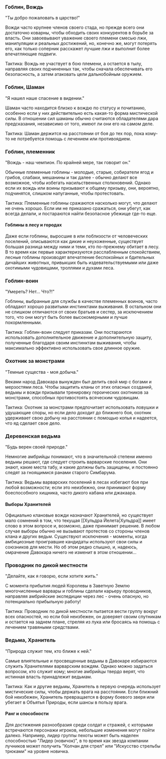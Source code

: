 ### Гоблин, Вождь

"Ты добро пожаловать в царство!"

Вожди часто крупнее членов своего стада, но прежде всего они достаточно коварны, чтобы обходить своих конкурентов в борьбе за власть. Они завоевывают уважение своего племени смесью лжи, манипуляции и реальных достижений, но, конечно же, могут потерять его, как только соперник расскажет лучшие лжи и выполнит более впечатляющие подвиги.

Тактика: Вождь не участвует в бою племени, а остается в тылу, направляя своих подчиненных так, чтобы сначала обеспечивать его безопасность, а затем атаковать цели дальнобойным оружием.

### Гоблин, Шаман

"Я нашел наше спасение в видении."

Шаман часто находится близко к вождю по статусу и почитанию, особенно если у них действительно есть какая-то форма мистической силы. В отношении сил шаманы обычно считаются обладателями дара предсказания, независимо от того, имеют ли они его на самом деле.

Тактика: Шаман держится на расстоянии от боя до тех пор, пока кому-то не потребуется помощь с лечением или противоядием.

### Гоблин, племенник

"Вождь - наш чемпион. По крайней мере, так говорит он."

Обычные племенные гоблины - молодые, старые, собиратели ягод и грибов, слабаки, мешанины и так далее - обычно делают все возможное, чтобы избегать насильственных столкновений. Однако если их вождь или воины призывают к общему призыву, они, вероятно, подчинятся, слишком напуганные, чтобы протестовать.

Тактика: Племенные гоблины сражаются насколько могут, что делают не очень хорошо. Если им не приказано сражаться, они убегут, как всегда делали, и постараются найти безопасное убежище где-то еще.

#### Гоблины в лесу и городах

Даже если гоблины, выросшие в или поблизости от человеческих поселений, описываются как дикие и неухоженные, существует большая разница между ними и теми, кто по-прежнему обитает в лесу. В то время как первые характеризуются расслабленным спокойствием, лесные гоблины производят впечатление беспокойных и бдительных дичайших животных, привыкших быть издевательствуемыми или даже охотимыми чудовищами, троллями и духами леса.

### Гоблин-воин

"Умереть? Нет... Что?!"

Гоблины, выбранные для службы в качестве племенных воинов, часто обладают хорошо развитыми инстинктами выживания. В остальном они не слишком отличаются от своих братьев и сестер, за исключением того, что они могут быть более высокомерными и лучше покормленными.

Тактика: Гоблин-воин следует приказам. Они постараются использовать дополнительное движение и дополнительную защиту, полученные благодаря своим инстинктам выживания, чтобы максимально эффективно использовать свое длинное оружие.

### Охотник за монстрами

"Темные существа - моя добыча."

Веками народ Давокара вынужден был делить свой мир с богами и мерзостями леса. Чтобы защитить кланы от этих опасных созданий, ведьмы и вожди призывали тренировку героических охотников за монстрами, способных противостоять всяческим чудовищам.

Тактика: Охотник за монстрами предпочитает использовать ловушки и удушающие споры, но если дело доходит до ближнего боя, охотник удерживает свою добычу на расстоянии с помощью копья и надеется, что яд сделает свое дело.

### Деревенская ведьма

"Будь верен своей природе."

Немногие амбрийцы понимают, что в значительной степени именно ведьмы решают, где следует строить варварские поселения. Они знают, какие места табу, и какие должны быть защищены, и постоянно следят за гноящимися ранами старого Симбарума.

Тактика: Ведьмы варварских поселений в лесах избегают боя при любой возможности; если это неизбежно, они принимают форму боеспособного хищника, часто дикого кабана или джакаара.

#### Выборы Хранителей

Официально клановые вожди назначают Хранителей, но существует мало сомнений в том, что текущая [[Хульдра Йелета|Хульдра]] имеет слово в этом вопросе и, возможно, даже принимает решение. В любом случае выборы обычно не вызывают протестов со стороны членов клана и других ведьм. Существуют исключения - моменты, когда амбициозные проигравшие кандидаты используют свои силы и союзников для мести. Но об этом редко слышно, и, надеюсь, омрачение Давокара ничего не изменит в этом отношении...

### Проводник по дикой местности

"Делайте, как я говорю, если хотите жить."

С момента прибытия людей Королевы в Заветную Землю многочисленные варвары и гоблины сделали карьеру проводников, направляя амбрийские экспедиции через лес - очень опасную, но потенциально прибыльную работу!

Тактика: Проводник по дикой местности пытается вести группу вокруг всех опасностей, но если бой неизбежен, он доверяет своим спутникам и остается на заднем плане, стреляя из лука или бросаясь на помощь с лечением травяными средствами.

### Ведьма, Хранитель

"Природа служит тем, кто ближе к ней."

Самые влиятельные и просвещенные ведьмы в Давокаре избираются служить Хранителями варварским вождям. Однако можно задаться вопросом, кто служит кому; многие амбрийцы твердо верят, что истинная власть принадлежит ведьмам.

Тактика: Как и другие ведьмы, Хранитель в первую очередь использует мистические силы, чтобы держать врага на расстоянии. Если ближний бой неизбежен, Хранитель превращается в форму боевого зверя или убегает в Объятья Природы, если шансы в пользу врага.

#### Ранг и способности

Для достижения разнообразия среди солдат и стражей, с которыми встречаются персонажи игроков, небольшие изменения могут пойти далеко. Например, лидер группы пехоты может быть наделен способностью "Лидер (новичок)", в то время как звезда компании лучников может получить "Колчан для стрел" или "Искусство стрельбы трюками" на уровне новичка.
